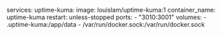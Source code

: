 services:
  uptime-kuma:
    image: louislam/uptime-kuma:1
    container_name: uptime-kuma
    restart: unless-stopped
    ports:
      - "3010:3001"
    volumes:
      - .uptime-kuma:/app/data
      - /var/run/docker.sock:/var/run/docker.sock
